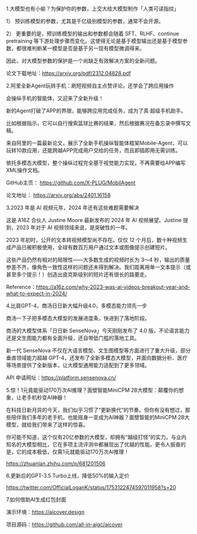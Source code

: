 1.大模型也有小偷？为保护你的参数，上交大给大模型制作「人类可读指纹」

1） 预训练模型的参数，尤其是千亿级别模型的参数，通常不会开源。

2） 更重要的是，预训练模型的输出和参数都会随着 SFT、RLHF、continue pretraining 等下游处理步骤而变化。这使得无论是基于模型输出还是基于模型参数，都很难判断某一模型是否是基于另一现有模型微调得来。

因此，对大模型参数的保护是一个尚缺乏有效解决方案的全新问题。

论文下载地址：https://arxiv.org/pdf/2312.04828.pdf

2.阿里全新Agent玩转手机：刷短视频自主点赞评论，还学会了跨应用操作

会操纵手机的智能体，又迎来了全新升级！

新的Agent打破了APP的界限，能够跨应用完成任务，成为了真·超级手机助手。

比如根据指示，它可以自行搜索篮球比赛的结果，然后根据赛况在备忘录中撰写文稿。

来自阿里的一篇最新论文，展示了全新手机操纵智能体框架Mobile-Agent，可以玩转10款应用，还能跨越APP完成用户交给的任务，而且即插即用无需训练。

依托多模态大模型，整个操纵过程完全基于视觉能力实现，不再需要给APP编写XML操作文档。


GitHub主页：
https://github.com/X-PLUG/MobilAgent

论文地址：
https://arxiv.org/abs/2401.16158

3.2023 年是 AI 视频元年，2024 年还有这些难题需要解决

这是 A16Z 合伙人 Justine Moore 最新发布的 2024 年 AI 视频展望。Justine 提到，2023 年对于 AI 视频领域来说，是突破性的一年。

2023 年初时，公开的文本转视频模型尚不存在。仅仅 12 个月后，数十种视频生成产品已被积极使用，全球有数百万用户通过文本或图像提示创建短片。

这些产品仍然有相对的局限性——大多数生成的视频时长为 3～4 秒，输出的质量参差不齐，像角色一致性这样的问题还未得到解决。我们距离用单一文本提示（或甚至多个提示！）创造出皮克斯级别的短片还有很长的路要走。


Reference：https://a16z.com/why-2023-was-ai-videos-breakout-year-and-what-to-expect-in-2024/

4.比肩GPT-4，商汤日日新大幅升级4.0，多模态能力领先一步

商汤一下子把多模态大模型的发展进度条，快进到了落地阶段。

商汤的大模型体系「日日新 SenseNova」今天刚刚发布了 4.0 版，不论语言能力还是文生图能力都有全面升级，还自带低门槛的落地工具。

新一代 SenseNova 不仅在大语言模型、文生图模型等方面进行了重大升级，部分垂直领域能力超越 GPT-4，还发布了全新多模态大模型，并面向数据分析、医疗等场景提供了全新版本，让大模型通用能力适配到了更多领域。

API 申请网址：https://platform.sensenova.cn/

5.惊！1元竟能驱动170万次AI推理？面壁智能MiniCPM 2B大模型：颠覆你的想象，让老手机秒变AI神器！

在科技日新月异的今天，我们似乎习惯了“更新换代”的节奏。但你有没有想过，那些陪伴我们多年的老手机，也能摇身一变成为AI神器？面壁智能的MiniCPM 2B大模型，就给我们带来了这样的惊喜。

你可能不知道，这个仅有20亿参数的大模型，却拥有“越级打怪”的实力。与业内知名的大模型相比，它在多项主流评测中都展现出了优越的性能。更令人振奋的是，它的成本极低，仅需1元就能驱动170万次AI推理！

https://zhuanlan.zhihu.com/p/681201506

6.更新后的GPT-3.5 Turbo上线，降低50%的输入定价

https://twitter.com/OfficialLoganK/status/1753122474597011958?s=20

7.如何借助AI生成红包封面

演示环境：https://aicover.design

项目源码：https://github.com/all-in-aigc/aicover
